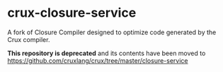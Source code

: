 # crux-closure-service

A fork of Closure Compiler designed to optimize code generated by the Crux compiler.

**This repository is deprecated** and its contents have been moved to https://github.com/cruxlang/crux/tree/master/closure-service
